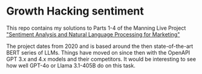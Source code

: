 # Growth Hacking sentiment

This repo contains my solutions to Parts 1-4 of the Manning Live Project ["Sentiment Analysis and Natural Language Processing for Marketing"](https://www.manning.com/liveproject/sentiment-analysis-and-natural-language-processing-for-marketing)


The project dates from 2020 and is based around the then state-of-the-art BERT series of LLMs. Things have moved on since then with the OpenAPI GPT 3.x and 4.x models and their competitors. It would be interesting to see how well GPT-4o or Llama 3.1-405B do on this task.



